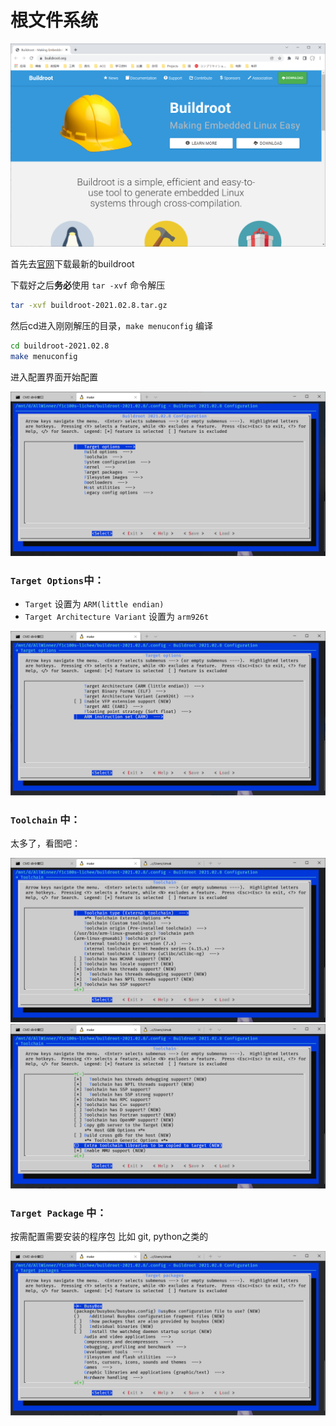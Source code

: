 # 根文件系统

![官网界面](imgs/089532eff18447d595609fae4b67dcd1.png)

首先去[官网](https://buildroot.org/)下载最新的buildroot

下载好之后**务必**使用 `tar -xvf` 命令解压
```bash
tar -xvf buildroot-2021.02.8.tar.gz
```

然后cd进入刚刚解压的目录，`make menuconfig` 编译
```bash
cd buildroot-2021.02.8
make menuconfig
```

进入配置界面开始配置

![](imgs/69ce5bb07e38462092b4146a4fa6511f.png)

### `Target Options`中：
- `Target` 设置为 `ARM(little endian)`
- `Target Architecture Variant` 设置为 `arm926t`

![](imgs/4f22bd620be94652a2634db08a77b16f.png)

### `Toolchain` 中：

太多了，看图吧：

![](imgs/51417c60356b486dbe189d16ec945e79.png)
![](imgs/3a3ba3deca9243cc974786c053fb3725.png)

### `Target Package` 中：

按需配置需要安装的程序包
比如 git, python之类的

![](imgs/67143653ef504af3abe09c99fd806d9e.png)